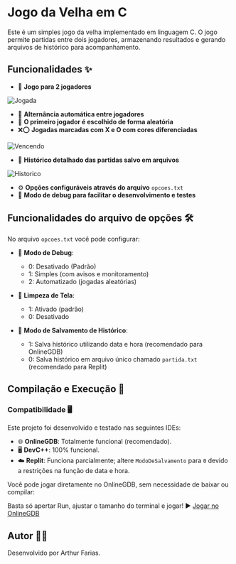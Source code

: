 # Jogo da Velha em C

Este é um simples jogo da velha implementado em linguagem C. O jogo permite partidas entre dois jogadores, armazenando resultados e gerando arquivos de histórico para acompanhamento.

## Funcionalidades ✨

- 👥 **Jogo para 2 jogadores**
  
![Jogada](https://github.com/user-attachments/assets/822c1e75-e304-4d02-9028-f5c3a10b3d5f)

- 🔄 **Alternância automática entre jogadores**
- 🎲 **O primeiro jogador é escolhido de forma aleatória**
- ❌⭕ **Jogadas marcadas com X e O com cores diferenciadas**

![Vencendo](https://github.com/user-attachments/assets/bbf12ab4-e553-4814-aba6-b9fa7612d503)

- 📝 **Histórico detalhado das partidas salvo em arquivos**

![Historico](https://github.com/user-attachments/assets/14e5eedb-23ca-4b29-98a8-880c4993cafd)
  
- ⚙️ **Opções configuráveis através do arquivo** `opcoes.txt`
- 🐛 **Modo de debug para facilitar o desenvolvimento e testes**

## Funcionalidades do arquivo de opções 🛠️

No arquivo `opcoes.txt` você pode configurar:

- 🐞 **Modo de Debug**:

  - 0: Desativado (Padrão)
  - 1: Simples (com avisos e monitoramento)
  - 2: Automatizado (jogadas aleatórias)

- 🧹 **Limpeza de Tela**:

  - 1: Ativado (padrão)
  - 0: Desativado

- 💾 **Modo de Salvamento de Histórico**:

  - 1: Salva histórico utilizando data e hora (recomendado para OnlineGDB)
  - 0: Salva histórico em arquivo único chamado `partida.txt` (recomendado para Replit)

## Compilação e Execução 🚀

### Compatibilidade 🖥️

Este projeto foi desenvolvido e testado nas seguintes IDEs:

- 🌐 **OnlineGDB**: Totalmente funcional (recomendado).
- 🖥️ **DevC++**: 100% funcional.
- ☁️ **Replit**: Funciona parcialmente; altere `ModoDeSalvamento` para `0` devido a restrições na função de data e hora.

Você pode jogar diretamente no OnlineGDB, sem necessidade de baixar ou compilar:

Basta só apertar Run, ajustar o tamanho do terminal e jogar!
▶️ [Jogar no OnlineGDB](https://onlinegdb.com/FfUwJYwDy)

## Autor 👨‍💻

Desenvolvido por Arthur Farias.

